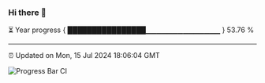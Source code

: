 ### Hi there 👋

⏳ Year progress { ████████████████▁▁▁▁▁▁▁▁▁▁▁▁▁▁ } 53.76 %

---

⏰ Updated on Mon, 15 Jul 2024 18:06:04 GMT

![Progress Bar CI](https://github.com/liununu/liununu/workflows/Progress%20Bar%20CI/badge.svg)
